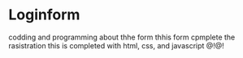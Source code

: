 # Loginform
codding and programming about thhe form
thhis form cpmplete the rasistration
this is completed with html, css, and javascript @!@!
